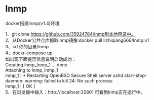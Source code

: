 # lnmp
docker搭建lnmp(v1.4)环境

1、git clone https://github.com/35924784/lnmp到本地目录中。</br>
2、从Docker公共仓库抓取lnmp镜像:docker pull lizhiqiang666/lnmp:v1</br>
3、cd 你的目录/lnmp </br>
4、dockr-compose up </br>
   如出现下面提示信息说明启动成功：</br>
Creating lnmp_lnmp_1 ... done</br>
Attaching to lnmp_lnmp_1</br>
lnmp_1  |  * Restarting OpenBSD Secure Shell server sshd                        start-stop-daemon: warning: failed to kill 24: No such process </br>
lnmp_1  |             [ OK ] </br>
5、在浏览器中输入：http://localhost:32801 可看到lnmp正在运行中。


